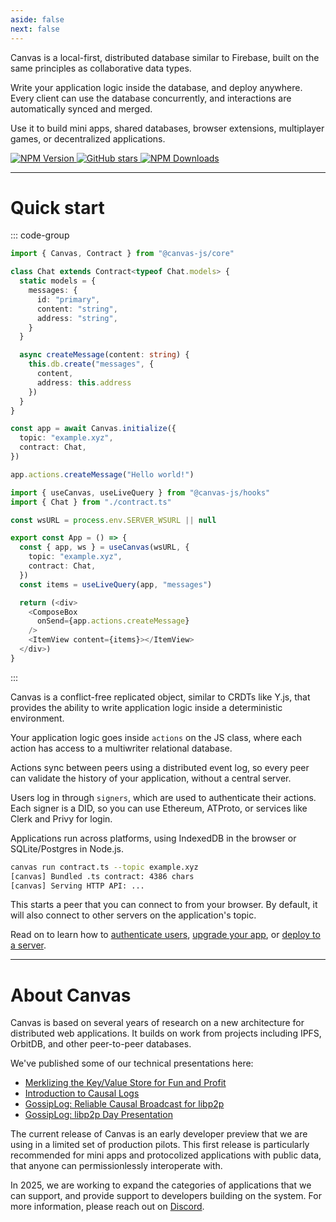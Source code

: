 ```yaml
---
aside: false
next: false
---
```


<div :class="$style.main">

<HeroRow text="Embedded instant database for modular applications" :image="{ light: '/graphic_jellyfish_dark.png', dark: '/graphic_jellyfish.png' }" />

<div :class="$style.mainInner">

Canvas is a local-first, distributed database similar to Firebase,
built on the same principles as collaborative data types.

Write your application logic inside the database, and deploy anywhere.
Every client can use the database concurrently, and interactions are
automatically synced and merged.

Use it to build mini apps, shared databases, browser extensions,
multiplayer games, or decentralized applications.

</div>

<FeatureTags :features="[
  {
    text: 'Cross-platform',
    tooltip: 'Works in the browser, in Node.js, or in React Native',
    iconName: 'mobile'
  },
  {
    text: 'Cross-database',
    tooltip: 'Uses SQLite, Postgres, or IndexedDB as the backing data store',
    iconName: 'database'
  },
  {
    text: 'Realtime',
    tooltip: 'Instant-sync via libp2p WebSockets',
    iconName: 'activity'
  },
  {
    text: 'React hooks',
    tooltip: 'React hooks for live apps & database queries',
    iconName: 'compare'
  },
  {
    text: 'Transactions',
    tooltip: 'Transactional logic inside your database',
    iconName: 'atom'
  },
  {
    text: 'Management UI',
    tooltip: 'Edit your application through a database management interface',
    iconName: 'apps',
  },
  {
    text: 'MIT Licensed',
    tooltip: 'Open source, minimal vendor lock-in',
    iconName: 'crown',
  },
  {
    text: 'Embedded CRDTs',
    tooltip: 'Soon: Multiplayer editing using embedded CRDTs',
    iconName: 'guide',
    disabled: true,
  },
  {
    text: 'Private Data',
    tooltip: 'Soon: Native end-to-end encrypted data',
    iconName: 'lock',
    disabled: true
  },
  {
    text: 'Email Login',
    tooltip: 'Soon: Login optimized for usability and accessibility',
    iconName: 'lock',
    disabled: true
  },
]" />

</div>

<div :class="$style.partial">

<EmailForm />

</div>

<div :class="$style.badges">
<a href="https://github.com/canvasxyz/canvas" target="_blank">

![NPM Version](https://img.shields.io/npm/v/%40canvas-js%2Fcore)
![GitHub stars](https://img.shields.io/github/stars/canvasxyz/canvas?style=flat)
![NPM Downloads](https://img.shields.io/npm/dm/%40canvas-js%2Fcore)

</a>
</div>

---

<div :class="$style.sectionHeaderCol">

# Quick start

</div>

<div :class="$style.flex">
  <div :class="$style.colRight">

::: code-group

```ts [Class Contract]
import { Canvas, Contract } from "@canvas-js/core"

class Chat extends Contract<typeof Chat.models> {
  static models = {
    messages: {
      id: "primary",
      content: "string",
      address: "string",
    }
  }

  async createMessage(content: string) {
    this.db.create("messages", {
      content,
      address: this.address
    })
  }
}

const app = await Canvas.initialize({
  topic: "example.xyz",
  contract: Chat,
})

app.actions.createMessage("Hello world!")
```

```ts [React Usage]
import { useCanvas, useLiveQuery } from "@canvas-js/hooks"
import { Chat } from "./contract.ts"

const wsURL = process.env.SERVER_WSURL || null

export const App = () => {
  const { app, ws } = useCanvas(wsURL, {
    topic: "example.xyz",
    contract: Chat,
  })
  const items = useLiveQuery(app, "messages")

  return (<div>
    <ComposeBox
      onSend={app.actions.createMessage}
    />
    <ItemView content={items}></ItemView>
  </div>)
}
```

:::

<CodeGroupOpener /> <!-- needed for production build -->

  </div>
  <div :class="$style.colLeft">

Canvas is a conflict-free replicated object, similar to CRDTs like Y.js, that provides the ability to write application logic inside a deterministic environment.

Your application logic goes inside `actions` on the JS class, where each action has access to a multiwriter relational database.

Actions sync between peers using a distributed event log, so every peer can validate the history of your application, without a central server.

Users log in through `signers`, which are used to authenticate their actions. Each signer is a DID, so you can use Ethereum, ATProto, or services like Clerk and Privy for login.

Applications run across platforms, using IndexedDB in the browser or SQLite/Postgres in Node.js.

```sh
canvas run contract.ts --topic example.xyz
[canvas] Bundled .ts contract: 4386 chars
[canvas] Serving HTTP API: ...
```

This starts a peer that you can connect to from your browser. By
default, it will also connect to other servers on the
application's topic.

Read on to learn how to [authenticate users](/4-identities-auth),
[upgrade your app](/6-deploying), or [deploy to a
server](/7-upgrading).

  </div>
</div>

---

<div :class="$style.end">

<div :class="$style.sectionHeader">

# About Canvas

</div>

Canvas is based on several years of research on a new architecture for
distributed web applications. It builds on work from projects including IPFS,
OrbitDB, and other peer-to-peer databases.

We've published some of our technical presentations here:

- [Merklizing the Key/Value Store for Fun and Profit](https://joelgustafson.com/posts/2023-05-04/merklizing-the-key-value-store-for-fun-and-profit)
- [Introduction to Causal Logs](https://joelgustafson.com/posts/2024-09-30/introduction-to-causal-logs)
- [GossipLog: Reliable Causal Broadcast for libp2p](https://joelgustafson.com/posts/2024-09-30/gossiplog-reliable-causal-broadcast-for-libp2p)
- [GossipLog: libp2p Day Presentation](https://www.youtube.com/watch?v=X8nAdx1G-Cs)

The current release of Canvas is an early developer preview that we
are using in a limited set of production pilots. This first release is
particularly recommended for mini apps and protocolized
applications with public data, that anyone can permissionlessly
interoperate with.

In 2025, we are working to expand the categories of applications that
we can support, and provide support to developers building on the system.
For more information, please reach out on [Discord](https://discord.gg/EjczssxKpR).

</div>

<HomepageFooter />

<style module>
.main p[class="text"],
.main a[class="tagline"],
.sectionHeader h1,
.sectionHeaderCol h1 { font-family: "Space Grotesk"; }

.main, .partial { max-width: 520px; }
.mainInner { max-width: 520px; } /* make room for jellyfish */
@media (max-width: 960px) {
  .main, .partial { margin: 0 auto; }
  .mainInner { max-width: none; }
}

.sectionHeaderCol { margin: 2.5rem 0 0.7rem; }
.sectionHeader { margin: 2.5rem 0 1.3rem; }

.badges {
  margin: 0 auto;
}
.badges p {
  display: flex;
  flex-direction: row;
  transform: scale(1.04);
  transform-origin: left center;
  margin-bottom: 2rem;
  justify-content: center;
}
.badges p img { height: 140%; margin-right: 6px; }
@media (min-width: 960px) {
  .badges p { justify-content: left; }
}

.flex div[class*="vp-adaptive-theme"] { font-size: 98%; }
.colLeft div[class*="vp-adaptive-theme"] { font-size: 96%; }

.flex { display: flex; flex-direction: row-reverse; padding-bottom: 10px;}
.colLeft { width: 49%; padding-right: 33px; padding-top: 0px; }
.colLeft hr { margin: 1.75rem 0; }
.colRight { width: 51%; }
.colLeft div[class*="vp-adaptive-theme"] { margin: 1.33rem 0 1.32rem !important; }

@media (max-width: 640px) {
  .flex { display: block; padding-top: 1px; }
  .colLeft { width: 100%; padding-right: 0; }
  .colRight { width: 100%; }
}

.end {
  margin: 40px 0;
  max-width: 600px;
}
</style>
